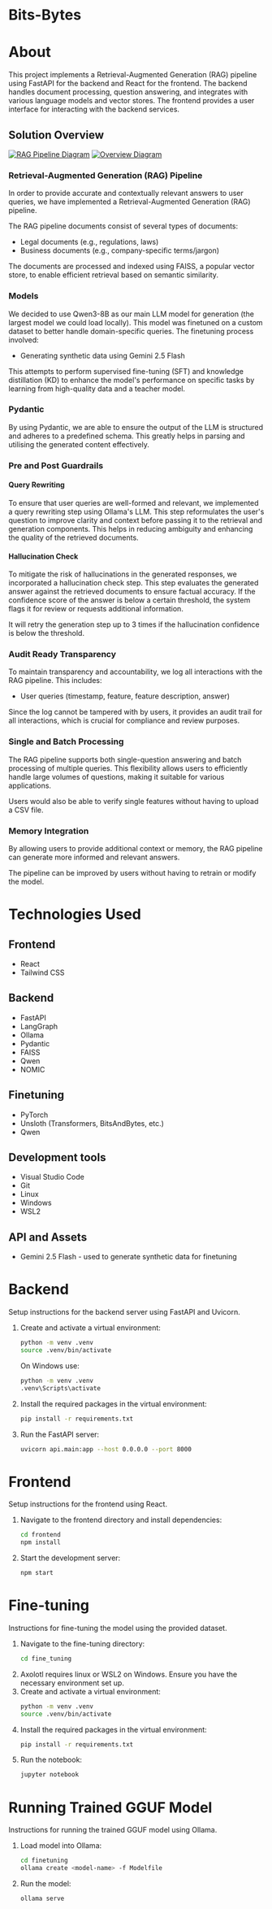# Bits-Bytes

# About
This project implements a Retrieval-Augmented Generation (RAG) pipeline using FastAPI for the backend and React for the frontend. The backend handles document processing, question answering, and integrates with various language models and vector stores. The frontend provides a user interface for interacting with the backend services.

## Solution Overview

[![RAG Pipeline Diagram](./assets/pipeline.png)](./assets/pipeline.png)
[![Overview Diagram](./assets/overview.png)](./assets/overview.png)

### Retrieval-Augmented Generation (RAG) Pipeline
In order to provide accurate and contextually relevant answers to user queries, we have implemented a Retrieval-Augmented Generation (RAG) pipeline.

The RAG pipeline documents consist of several types of documents:
* Legal documents (e.g., regulations, laws)
* Business documents (e.g., company-specific terms/jargon)

The documents are processed and indexed using FAISS, a popular vector store, to enable efficient retrieval based on semantic similarity.

### Models
We decided to use Qwen3-8B as our main LLM model for generation (the largest model we could load locally). This model was finetuned on a custom dataset to better handle domain-specific queries. The finetuning process involved:
* Generating synthetic data using Gemini 2.5 Flash

This attempts to perform supervised fine-tuning (SFT) and knowledge distillation (KD) to enhance the model's performance on specific tasks by learning from high-quality data and a teacher model.

### Pydantic
By using Pydantic, we are able to ensure the output of the LLM is structured and adheres to a predefined schema. This greatly helps in parsing and utilising the generated content effectively.

### Pre and Post Guardrails
#### Query Rewriting
To ensure that user queries are well-formed and relevant, we implemented a query rewriting step using Ollama's LLM. This step reformulates the user's question to improve clarity and context before passing it to the retrieval and generation components. This helps in reducing ambiguity and enhancing the quality of the retrieved documents.

#### Hallucination Check
To mitigate the risk of hallucinations in the generated responses, we incorporated a hallucination check step. This step evaluates the generated answer against the retrieved documents to ensure factual accuracy. If the confidence score of the answer is below a certain threshold, the system flags it for review or requests additional information.

It will retry the generation step up to 3 times if the hallucination confidence is below the threshold.

### Audit Ready Transparency
To maintain transparency and accountability, we log all interactions with the RAG pipeline. This includes:
* User queries (timestamp, feature, feature description, answer)

Since the log cannot be tampered with by users, it provides an audit trail for all interactions, which is crucial for compliance and review purposes.

### Single and Batch Processing
The RAG pipeline supports both single-question answering and batch processing of multiple queries. This flexibility allows users to efficiently handle large volumes of questions, making it suitable for various applications.

Users would also be able to verify single features without having to upload a CSV file.

### Memory Integration
By allowing users to provide additional context or memory, the RAG pipeline can generate more informed and relevant answers.

The pipeline can be improved by users without having to retrain or modify the model.

# Technologies Used
## Frontend
* React
* Tailwind CSS

## Backend
* FastAPI
* LangGraph
* Ollama
* Pydantic
* FAISS
* Qwen
* NOMIC

## Finetuning
* PyTorch
* Unsloth (Transformers, BitsAndBytes, etc.)
* Qwen

## Development tools
* Visual Studio Code
* Git
* Linux
* Windows
* WSL2

## API and Assets
* Gemini 2.5 Flash - used to generate synthetic data for finetuning



# Backend
Setup instructions for the backend server using FastAPI and Uvicorn.
1. Create and activate a virtual environment:
    ```bash
    python -m venv .venv
    source .venv/bin/activate
    ```
    
    On Windows use:
    ```bash
    python -m venv .venv
    .venv\Scripts\activate
    ```
2. Install the required packages in the virtual environment:
    ```bash
    pip install -r requirements.txt
    ```
3. Run the FastAPI server:
    ```bash
    uvicorn api.main:app --host 0.0.0.0 --port 8000
    ```

# Frontend
Setup instructions for the frontend using React.
1. Navigate to the frontend directory and install dependencies:
    ```bash
    cd frontend
    npm install
    ```
2. Start the development server:
    ```bash
    npm start
    ```

# Fine-tuning
Instructions for fine-tuning the model using the provided dataset.
1. Navigate to the fine-tuning directory:
    ```bash
    cd fine_tuning
    ```
2. Axolotl requires linux or WSL2 on Windows. Ensure you have the necessary environment set up.
3. Create and activate a virtual environment:
    ```bash
    python -m venv .venv
    source .venv/bin/activate
    ```
4. Install the required packages in the virtual environment:
    ```bash
    pip install -r requirements.txt
    ```
5. Run the notebook:
    ```bash
    jupyter notebook
    ```

# Running Trained GGUF Model
Instructions for running the trained GGUF model using Ollama.
1. Load model into Ollama:
    ```bash
    cd finetuning
    ollama create <model-name> -f Modelfile
    ```
2. Run the model:
    ```bash
    ollama serve
    ```
